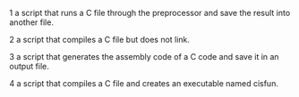 1  a script that runs a C file through the preprocessor and save the result into another file.

2 a script that compiles a C file but does not link.

3 a script that generates the assembly code of a C code and save it in an output file.

4  a script that compiles a C file and creates an executable named cisfun.
